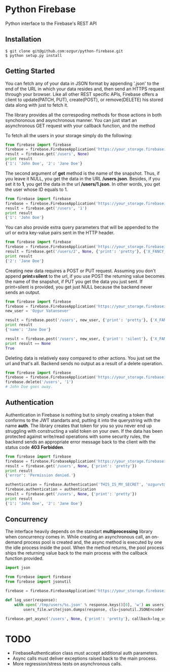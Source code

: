 # Python Firebase

Python interface to the Firebase's REST API

## Installation

    $ git clone git@github.com:ozgur/python-firebase.git
    $ python setup.py install

## Getting Started

You can fetch any of your data in JSON format by appending '.json' to the end of the URL in which your data resides and, then send an HTTPS request through your browser. Like all other REST specific APIs, Firebase offers a client to update(PATCH, PUT), create(POST), or remove(DELETE) his stored data along with just to fetch it.

The library provides all the correspoding methods for those actions in both synchoronous and asynchronous manner. You can just start an asynchronous GET request with your callback function, and the method


To fetch all the users in your storage simply do the following:

```python
from firebase import firebase
firebase = firebase.FirebaseApplication('https://your_storage.firebaseio.com', None)
result = firebase.get('/users', None)
print result
{'1': 'John Doe', '2': 'Jane Doe'}
```


The second argument of **get** method is the name of the snapshot. Thus, if you leave it NULL, you get the data in the URL **/users.json**. Besides, if you set it to **1**, you get the data in the url **/users/1.json**. In other words, you get the user whose ID equals to 1.

```python
from firebase import firebase
firebase = firebase.FirebaseApplication('https://your_storage.firebaseio.com', None)
result = firebase.get('/users', '1')
print result
{'1': 'John Doe'}
```

You can also provide extra query parameters that will be appended to the url or extra key-value pairs sent in the HTTP header.

```python
from firebase import firebase
firebase = firebase.FirebaseApplication('https://your_storage.firebaseio.com', None)
result = firebase.get('/users/2', None, {'print': 'pretty'}, {'X_FANCY_HEADER': 'VERY FANCY'})
print result
{'2': 'Jane Doe'}
```

Creating new data requires a POST or PUT request. Assuming you don't append **print=silent** to the url, if you use POST the returning value becomes the name of the snapshot, if PUT you get the data you just sent. If print=silent is provided, you get just NULL because the backend never sends an output.

```python
from firebase import firebase
firebase = firebase.FirebaseApplication('https://your_storage.firebaseio.com', None)
new_user = 'Ozgur Vatansever'

result = firebase.post('/users', new_user, {'print': 'pretty'}, {'X_FANCY_HEADER': 'VERY FANCY'})
print result
{'name': 'Jane Doe'}

result = firebase.post('/users', new_user, {'print': 'silent'}, {'X_FANCY_HEADER': 'VERY FANCY'})
print result == None
True
```

Deleting data is relatively easy compared to other actions. You just set the url and that's all. Backend sends no output as a result of a delete operation.

```python
from firebase import firebase
firebase = firebase.FirebaseApplication('https://your_storage.firebaseio.com', None)
firebase.delete('/users', '1')
# John Doe goes away.
```

## Authentication

Authentication in Firebase is nothing but to simply creating a token that conforms to the JWT standarts and, putting it into the querystring with the name **auth**. The library creates that token for you so you never end up struggling with constructing a valid token on your own. If the data has been protected against write/read operations with some security rules, the backend sends an appropriate error message back to the client with the status code **403 Forbidden**.

```python
from firebase import firebase
firebase = firebase.FirebaseApplication('https://your_storage.firebaseio.com', authentication=None)
result = firebase.get('/users', None, {'print': 'pretty'})
print result
{'error': 'Permission denied.'}

authentication = firebase.Authentication('THIS_IS_MY_SECRET', 'ozgurvt@gmail.com', password=None)
firebase.authentication = authentication
result = firebase.get('/users', None, {'print': 'pretty'})
print result
{'1': 'John Doe', '2': 'Jane Doe'}
```

## Concurrency

The interface heavily depends on the standart **multiprocessing** library when concurrency comes in. While creating an asynchronous call, an on-demand process pool is created and, the async method is executed by one the idle process inside the pool. When the method returns, the pool process ships the returning value back to the main process with the callback function provided.

```python
import json

from firebase import firebase
from firebase import jsonutil

firebase = firebase.FirebaseApplication('https://your_storage.firebaseio.com', authentication=None)

def log_user(response):
    with open('/tmp/users/%s.json' % response.keys()[0], 'w') as users_file:
        users_file.write(json.dumps(response, cls=jsonutil.JSONEncoder))

firebase.get_async('/users', None, {'print': 'pretty'}, callback=log_user)
```

# TODO

 * FirebaseAuthentication class must accept additional auth parameters.
 * Async calls must deliver exceptions raised back to the main process.
 * More regression/stress tests on asynchronous calls.
